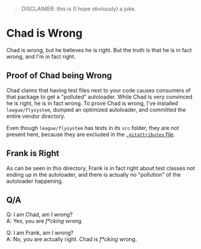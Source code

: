 > DISCLAIMER: this is (I hope obviously) a joke.

# Chad is Wrong

Chad is wrong, but he believes he is right. But the truth is that he is in fact wrong, and I'm in fact right.

## Proof of Chad being Wrong

Chad claims that having test files next to your code causes consumers of that package to get a "polluted" autoloader.
While Chad is very convinced he is right, he is in fact wrong. To prove Chad is wrong, I've installed `league/flysystem`,
dumped an optimized autoloader, and committed the entire vendor directory.

Even though `league/flysystem` has tests in its `src` folder, they are not present here, because they are excluded in 
the [`.gitattributes` file](https://github.com/thephpleague/flysystem/blob/3.x/.gitattributes#L29).

## Frank is Right

As can be seen in this directory, Frank is in fact right about test classes not ending up in the autoloader, and there
is actually no "pollution" of the autoloader happening.

## Q/A

Q: I am Chad, am I wrong?<br/>
A: Yes, you are _f*cking_ wrong.

Q: I am Frank, am I wrong?<br/>
A: No, you are actually right. Chad is _f*cking_ wrong.
